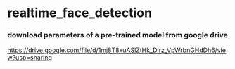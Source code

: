 # realtime_face_detection

### download parameters of a pre-trained model from google drive
https://drive.google.com/file/d/1mj8T8xuASlZtHk_Dlrz_VpWrbnGHdDh6/view?usp=sharing
